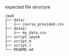 expected file structure
```
/pwd
├── data/
│   ├── course_provided.csv
├── data2/
│   ├── my_data.csv
├── script.ipynb
├── script.m
├── script.r
└── README.md
```
